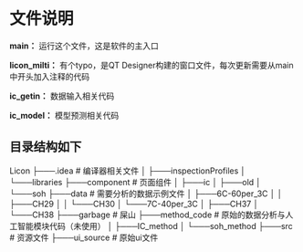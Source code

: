 # 文件说明
**main：** 运行这个文件，这是软件的主入口

**licon_milti：** 有个typo，是QT Designer构建的窗口文件，每次更新需要从main中开头加入注释的代码

**ic_getin：** 数据输入相关代码

**ic_model：** 模型预测相关代码



## 目录结构如下

Licon
├───.idea					# 编译器相关文件
│   ├───inspectionProfiles
│   └───libraries
├───component			# 页面组件
│   ├───ic
│   ├───old
│   └───soh
├───data					# 需要分析的数据示例文件
│   ├───6C-60per_3C
│   │   ├───CH29
│   │   └───CH30
│   └───7C-40per_3C
│       ├───CH37
│       └───CH38
├───garbage				# 屎山
├───method_code			# 原始的数据分析与人工智能模块代码（未使用）
│   ├───IC_method
│   └───soh_method
├───src					# 资源文件
├───ui_source				# 原始ui文件
